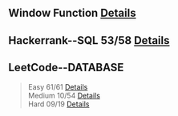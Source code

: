 
## Window Function [Details](https://github.com/chongchong6/SQL/tree/master/Window%20Function)
## Hackerrank--SQL 53/58 [Details](https://github.com/chongchong6/SQL/tree/master/HackerRank_SQL)
## LeetCode--DATABASE 
> Easy 61/61 [Details](https://github.com/chongchong6/SQL/tree/master/LeetCode/Easy)<br>
> Medium 10/54 [Details](https://github.com/chongchong6/SQL/tree/master/LeetCode/Medium)<br>
> Hard 09/19 [Details](https://github.com/chongchong6/SQL/tree/master/LeetCode/Hard)

